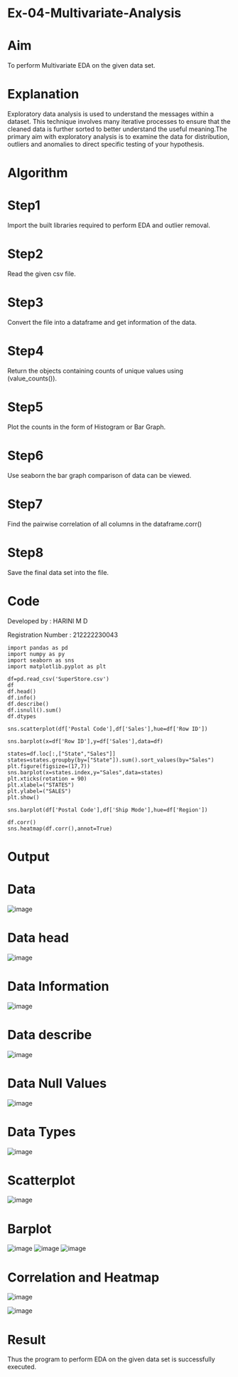 # Ex-04-Multivariate-Analysis
# Aim
To perform Multivariate EDA on the given data set.

# Explanation
Exploratory data analysis is used to understand the messages within a dataset. This technique involves many iterative processes to ensure that the cleaned data is further sorted to better understand the useful meaning.The primary aim with exploratory analysis is to examine the data for distribution, outliers and anomalies to direct specific testing of your hypothesis.

# Algorithm
# Step1
Import the built libraries required to perform EDA and outlier removal.

# Step2
Read the given csv file.

# Step3
Convert the file into a dataframe and get information of the data.

# Step4
Return the objects containing counts of unique values using (value_counts()).

# Step5
Plot the counts in the form of Histogram or Bar Graph.

# Step6
Use seaborn the bar graph comparison of data can be viewed.

# Step7
Find the pairwise correlation of all columns in the dataframe.corr()

# Step8
Save the final data set into the file.

# Code

Developed by : HARINI M D

Registration Number : 212222230043
```
import pandas as pd
import numpy as py
import seaborn as sns
import matplotlib.pyplot as plt

df=pd.read_csv('SuperStore.csv')
df
df.head()
df.info()
df.describe()
df.isnull().sum()
df.dtypes

sns.scatterplot(df['Postal Code'],df['Sales'],hue=df['Row ID'])

sns.barplot(x=df['Row ID'],y=df['Sales'],data=df)

states=df.loc[:,["State","Sales"]]
states=states.groupby(by=["State"]).sum().sort_values(by="Sales")
plt.figure(figsize=(17,7))
sns.barplot(x=states.index,y="Sales",data=states)
plt.xticks(rotation = 90)
plt.xlabel=("STATES")
plt.ylabel=("SALES")
plt.show()

sns.barplot(df['Postal Code'],df['Ship Mode'],hue=df['Region'])

df.corr()
sns.heatmap(df.corr(),annot=True)
```
# Output

# Data
![image](https://user-images.githubusercontent.com/113497680/229694916-91c119bc-643f-4264-879f-5daa34ed4abc.png)
# Data head
![image](https://user-images.githubusercontent.com/113497680/229696960-a43fe45a-331c-4d76-aa74-3b00470f4d31.png)
# Data Information
![image](https://user-images.githubusercontent.com/113497680/229697059-211b409d-fcc2-4f64-876c-9e0fb9782f64.png)
# Data describe
![image](https://user-images.githubusercontent.com/113497680/229697270-1aea8849-7d60-40d0-b4d8-c6608f7ea7ab.png)
# Data Null Values
![image](https://user-images.githubusercontent.com/113497680/229697348-3fd1f4f9-fef6-430b-b36c-f77c3ab452c7.png)
# Data Types
![image](https://user-images.githubusercontent.com/113497680/229697432-705657bb-0919-4dd7-80a3-40e5f13a668b.png)
# Scatterplot
![image](https://user-images.githubusercontent.com/113497680/229697511-feafb5a0-412a-4ca0-852e-01071b097eea.png)
# Barplot
![image](https://user-images.githubusercontent.com/113497680/229697620-0ae10e83-5830-410a-a8f1-01db8ca6718a.png)
![image](https://user-images.githubusercontent.com/113497680/229697638-8a0ab4a3-fe5f-4970-8b5b-35aba9d9089e.png)
![image](https://user-images.githubusercontent.com/113497680/229697676-518cb510-1b63-4eae-8a60-650ea543c228.png)
# Correlation and Heatmap
![image](https://user-images.githubusercontent.com/113497680/229697755-8920a5b6-e816-42d8-938f-c055dadfa5d6.png)

![image](https://user-images.githubusercontent.com/113497680/229697793-1b43bd2e-2582-45c9-8828-aa38a86af81a.png)

# Result
Thus the program to perform EDA on the given data set is successfully executed.


